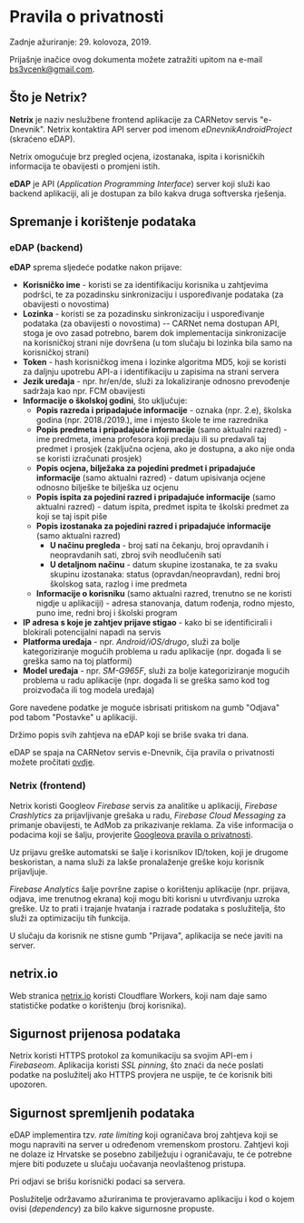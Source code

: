 # Pravila o privatnosti

Zadnje ažuriranje: 29. kolovoza, 2019.

Prijašnje inačice ovog dokumenta možete zatražiti upitom na e-mail bs3vcenk@gmail.com.

## Što je Netrix?

**Netrix** je naziv neslužbene frontend aplikacije za CARNetov servis "e-Dnevnik". Netrix kontaktira API server pod imenom *eDnevnikAndroidProject* (skraćeno eDAP).

Netrix omogućuje brz pregled ocjena, izostanaka, ispita i korisničkih informacija te obavijesti o promjeni istih.

**eDAP** je API (*Application Programming Interface*) server koji služi kao backend aplikaciji, ali je dostupan za bilo kakva druga softverska rješenja.

## Spremanje i korištenje podataka

### eDAP (backend)

**eDAP** sprema sljedeće podatke nakon prijave:

* **Korisničko ime** - koristi se za identifikaciju korisnika u zahtjevima podršci, te za pozadinsku sinkronizaciju i uspoređivanje podataka (za obavijesti o novostima)
* **Lozinka** - koristi se za pozadinsku sinkronizaciju i uspoređivanje podataka (za obavijesti o novostima) -- CARNet nema dostupan API, stoga je ovo zasad potrebno, barem dok implementacija sinkronizacije na korisničkoj strani nije dovršena (u tom slučaju bi lozinka bila samo na korisničkoj strani)
* **Token** - hash korisničkog imena i lozinke algoritma MD5, koji se koristi za daljnju upotrebu API-a i identifikaciju u zapisima na strani servera
* **Jezik uređaja** - npr. hr/en/de, služi za lokaliziranje odnosno prevođenje sadržaja kao npr. FCM obavijesti
* **Informacije o školskoj godini**, što uključuje:
    * **Popis razreda i pripadajuće informacije** - oznaka (npr. 2.e), školska godina (npr. 2018./2019.), ime i mjesto škole te ime razrednika
    * **Popis predmeta i pripadajuće informacije** (samo aktualni razred) - ime predmeta, imena profesora koji predaju ili su predavali taj predmet i prosjek (zaključna ocjena, ako je dostupna, a ako nije onda se koristi izračunati prosjek)
    * **Popis ocjena, bilježaka za pojedini predmet i pripadajuće informacije** (samo aktualni razred) - datum upisivanja ocjene odnosno bilješke te bilješka uz ocjenu
    * **Popis ispita za pojedini razred i pripadajuće informacije** (samo aktualni razred) - datum ispita, predmet ispita te školski predmet za koji se taj ispit piše
    * **Popis izostanaka za pojedini razred i pripadajuće informacije** (samo aktualni razred)
        * **U načinu pregleda** - broj sati na čekanju, broj opravdanih i neopravdanih sati, zbroj svih neodlučenih sati
        * **U detaljnom načinu** - datum skupine izostanaka, te za svaku skupinu izostanaka: status (opravdan/neopravdan), redni broj školskog sata, razlog i ime predmeta
    * **Informacije o korisniku** (samo aktualni razred, trenutno se ne koristi nigdje u aplikaciji) - adresa stanovanja, datum rođenja, rodno mjesto, puno ime, redni broj i školski program
* **IP adresa s koje je zahtjev prijave stigao** - kako bi se identificirali i blokirali potencijalni napadi na servis
* **Platforma uređaja** - npr. *Android/iOS/drugo*, služi za bolje kategoriziranje mogućih problema u radu aplikacije (npr. događa li se greška samo na toj platformi)
* **Model uređaja** - npr. *SM-G965F*, služi za bolje kategoriziranje mogućih problema u radu aplikacije (npr. događa li se greška samo kod tog proizvođača ili tog modela uređaja)

Gore navedene podatke je moguće isbrisati pritiskom na gumb "Odjava" pod tabom "Postavke" u aplikaciji.

Držimo popis svih zahtjeva na eDAP koji se briše svaka tri dana.

eDAP se spaja na CARNetov servis e-Dnevnik, čija pravila o privatnosti možete pročitati [ovdje](https://www.carnet.hr/obavijest-o-privatnosti/).

### Netrix (frontend)

Netrix koristi Googleov *Firebase* servis za analitike u aplikaciji, *Firebase Crashlytics* za prijavljivanje grešaka u radu, *Firebase Cloud Messaging* za primanje obavijesti, te AdMob za prikazivanje reklama. Za više informacija o podacima koji se šalju, provjerite [Googleova pravila o privatnosti](https://policies.google.com/privacy).

Uz prijavu greške automatski se šalje i korisnikov ID/token, koji je drugome beskoristan, a nama služi za lakše pronalaženje greške koju korisnik prijavljuje.

*Firebase Analytics* šalje površne zapise o korištenju aplikacije (npr. prijava, odjava, ime trenutnog ekrana) koji mogu biti korisni u utvrđivanju uzroka greške. Uz to prati i trajanje hvatanja i razrade podataka s poslužitelja, što služi za optimizaciju tih funkcija.

U slučaju da korisnik ne stisne gumb "Prijava", aplikacija se neće javiti na server.

## netrix.io

Web stranica [netrix.io](https://netrix.io) koristi Cloudflare Workers, koji nam daje samo statističke podatke o korištenju (broj korisnika).

## Sigurnost prijenosa podataka

Netrix koristi HTTPS protokol za komunikaciju sa svojim API-em i *Firebaseom*. Aplikacija koristi *SSL pinning*, što znaći da neće poslati podatke na poslužitelj ako HTTPS provjera ne uspije, te će korisnik biti upozoren.

## Sigurnost spremljenih podataka

eDAP implementira tzv. *rate limiting* koji ograničava broj zahtjeva koji se mogu napraviti na server u određenom vremenskom prostoru. Zahtjevi koji ne dolaze iz Hrvatske se posebno zabilježuju i ograničavaju, te će potrebne mjere biti poduzete u slučaju uočavanja neovlaštenog pristupa.

Pri odjavi se brišu korisnički podaci sa servera.

Poslužitelje održavamo ažuriranima te provjeravamo aplikaciju i kod o kojem ovisi (*dependency*) za bilo kakve sigurnosne propuste.
